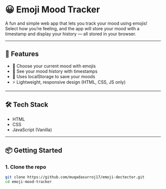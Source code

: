 # 😀 Emoji Mood Tracker

A fun and simple web app that lets you track your mood using emojis!  
Select how you’re feeling, and the app will store your mood with a timestamp and display your history — all stored in your browser.


---

## 🚀 Features

- 🧠 Choose your current mood with emojis
- 📅 See your mood history with timestamps
- 💾 Uses localStorage to save your moods
- ⚡ Lightweight, responsive design (HTML, CSS, JS only)

---

## 🛠️ Tech Stack

- HTML
- CSS
- JavaScript (Vanilla)

---

## 📦 Getting Started

### 1. Clone the repo

```bash
git clone https://github.com/muqadasurroj17/emoji-dectector.git
cd emoji-mood-tracker
